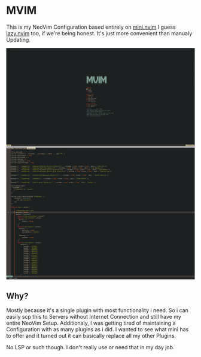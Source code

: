 # MVIM

This is my NeoVim Configuration based entirely on [mini.nvim](https://github.com/echasnovski/mini.nvim)
I guess [lazy.nvim](https://github.com/folke/lazy.nvim) too, if we're being honest. It's just more convenient than manualy Updating.

![Dashboard](screenshot_dashboard.png)
![Code](screenshot.png)

## Why?
Mostly because it's a single plugin with most functionality i need. So i can easily scp this to Servers without Internet Connection and still have my entire NeoVim Setup.
Additionaly, I was getting tired of maintaining a Configuration with as many plugins as i did. I wanted to see what mini has to offer and it turned out it can basically replace all my other Plugins.

No LSP or such though. I don't really use or need that in my day job.
